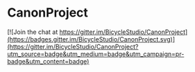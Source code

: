 # CanonProject

[![Join the chat at https://gitter.im/BicycleStudio/CanonProject](https://badges.gitter.im/BicycleStudio/CanonProject.svg)](https://gitter.im/BicycleStudio/CanonProject?utm_source=badge&utm_medium=badge&utm_campaign=pr-badge&utm_content=badge)